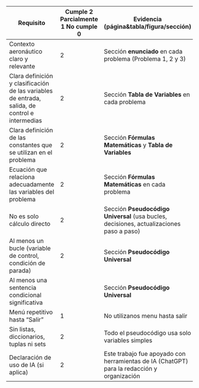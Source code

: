 | Requisito | Cumple 2 Parcialmente 1 No cumple 0 | Evidencia (página&tabla/figura/sección) |
| --- | --- | --- |
| Contexto aeronáutico claro y relevante | 2| Sección **enunciado** en cada problema (Problema 1, 2 y 3) |
| Clara definición y clasificación de las variables de entrada, salida, de control e intermedias | 2 | Sección **Tabla de Variables** en cada problema |
| Clara definición de las constantes que se utilizan en el problema | 2 | Sección **Fórmulas Matemáticas** y **Tabla de Variables**  |
| Ecuación que relaciona adecuadamente las variables del problema | 2 | Sección **Fórmulas Matemáticas** en cada problema |
| No es solo cálculo directo | 2 | Sección **Pseudocódigo Universal** (usa bucles, decisiones, actualizaciones paso a paso) |
| Al menos un bucle (variable de control, condición de parada) | 2 | Sección **Pseudocódigo Universal** 
| Al menos una sentencia condicional significativa |  | Sección **Pseudocódigo Universal** 
| Menú repetitivo hasta “Salir” | 1 | No utilizanos menu hasta salir |
| Sin listas, diccionarios, tuplas ni sets | 2 | Todo el pseudocódigo usa solo variables simples |
| Declaración de uso de IA (si aplica) | 2 | Este trabajo fue apoyado con herramientas de IA (ChatGPT) para la redacción y organización |

